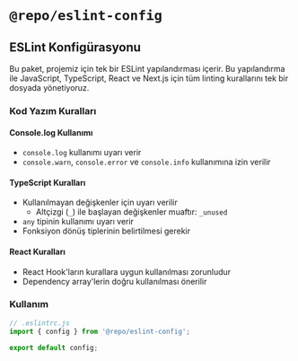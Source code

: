 # `@repo/eslint-config`

## ESLint Konfigürasyonu

Bu paket, projemiz için tek bir ESLint yapılandırması içerir. Bu yapılandırma ile JavaScript, TypeScript, React ve Next.js için tüm linting kurallarını tek bir dosyada yönetiyoruz.

### Kod Yazım Kuralları

#### Console.log Kullanımı

- `console.log` kullanımı uyarı verir
- `console.warn`, `console.error` ve `console.info` kullanımına izin verilir

#### TypeScript Kuralları

- Kullanılmayan değişkenler için uyarı verilir
  - Altçizgi (`_`) ile başlayan değişkenler muaftır: `_unused`
- `any` tipinin kullanımı uyarı verir
- Fonksiyon dönüş tiplerinin belirtilmesi gerekir

#### React Kuralları

- React Hook'ların kurallara uygun kullanılması zorunludur
- Dependency array'lerin doğru kullanılması önerilir

### Kullanım

```js
// .eslintrc.js
import { config } from '@repo/eslint-config';

export default config;
```
